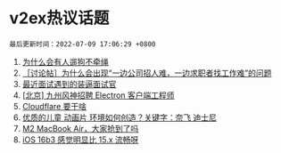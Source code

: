 # v2ex热议话题

`最后更新时间：2022-07-09 17:06:29 +0800`

1. [为什么会有人遛狗不牵绳](https://www.v2ex.com/t/865052)
1. [［讨论帖］为什么会出现“一边公司招人难，一边求职者找工作难”的问题](https://www.v2ex.com/t/865031)
1. [最近面试遇到的装逼面试官](https://www.v2ex.com/t/865045)
1. [[北京] 九州风神招聘 Electron 客户端工程师](https://www.v2ex.com/t/864974)
1. [Cloudflare 要干啥](https://www.v2ex.com/t/864994)
1. [优质的儿童 动画片 环境如何创造？关键字：奈飞 迪士尼](https://www.v2ex.com/t/864985)
1. [M2 MacBook Air，大家抢到了吗](https://www.v2ex.com/t/865006)
1. [iOS 16b3 感觉明显比 15.x 流畅呀](https://www.v2ex.com/t/865062)

